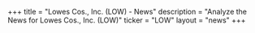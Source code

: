 +++
title = "Lowes Cos., Inc. (LOW) - News"
description = "Analyze the News for Lowes Cos., Inc. (LOW)"
ticker = "LOW"
layout = "news"
+++


